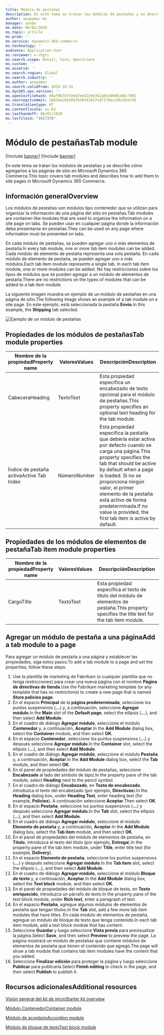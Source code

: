 ```yaml
---
title: Módulo de pestañas
description: En este tema se tratan los módulos de pestañas y se describe cómo agregarlos a las páginas de sitio en Microsoft Dynamics 365 Commerce.
author: anupamar-ms
manager: annbe
ms.date: 06/01/2020
ms.topic: article
ms.prod: ''
ms.service: dynamics-365-commerce
ms.technology: ''
audience: Application User
ms.reviewer: v-chgri
ms.search.scope: Retail, Core, Operations
ms.custom: ''
ms.assetid: ''
ms.search.region: Global
ms.search.industry: ''
ms.author: anupamar
ms.search.validFrom: 2019-10-31
ms.dyn365.ops.version: ''
ms.openlocfilehash: 60af9b74f7e647e83229e352a03c09d63d0c7902
ms.sourcegitcommit: 2683aacb426bfb3b541637edf1f8ec2d6cb5a745
ms.translationtype: HT
ms.contentlocale: es-ES
ms.lasthandoff: 06/01/2020
ms.locfileid: "3417378"
---
```

# <a name="tab-module"></a><span data-ttu-id="7067c-103">Módulo de pestañas</span><span class="sxs-lookup"><span data-stu-id="7067c-103">Tab module</span></span>

[!include [banner](includes/preview-banner.md)]
[!include [banner](includes/banner.md)]

<span data-ttu-id="7067c-104">En este tema se tratan los módulos de pestañas y se describe cómo agregarlos a las páginas de sitio en Microsoft Dynamics 365 Commerce.</span><span class="sxs-lookup"><span data-stu-id="7067c-104">This topic covers tab modules and describes how to add them to site pages in Microsoft Dynamics 365 Commerce.</span></span>

## <a name="overview"></a><span data-ttu-id="7067c-105">Información general</span><span class="sxs-lookup"><span data-stu-id="7067c-105">Overview</span></span>

<span data-ttu-id="7067c-106">Los módulos de pestañas son módulos tipo contenedor que se utilizan para organizar la información de una página del sitio en pestañas.</span><span class="sxs-lookup"><span data-stu-id="7067c-106">Tab modules are container-like modules that are used to organize the information on a site page on tabs.</span></span> <span data-ttu-id="7067c-107">Se pueden usar en cualquier página donde la información deba presentarse en pestañas.</span><span class="sxs-lookup"><span data-stu-id="7067c-107">They can be used on any page where information must be presented on tabs.</span></span>

<span data-ttu-id="7067c-108">En cada módulo de pestañas, se pueden agregar uno o más elementos de pestaña.</span><span class="sxs-lookup"><span data-stu-id="7067c-108">In every tab module, one or more tab item modules can be added.</span></span> <span data-ttu-id="7067c-109">Cada módulo de elemento de pestaña representa una sola pestaña. En cada módulo de elemento de pestaña, se pueden agregar uno o más módulos.</span><span class="sxs-lookup"><span data-stu-id="7067c-109">Each tab item module represents a single tab. In each tab item module, one or more modules can be added.</span></span> <span data-ttu-id="7067c-110">No hay restricciones sobre los tipos de módulos que se pueden agregar a un módulo de elementos de pestaña.</span><span class="sxs-lookup"><span data-stu-id="7067c-110">There are no restrictions on the types of modules that can be added to a tab item module.</span></span>

<span data-ttu-id="7067c-111">La siguiente imagen muestra un ejemplo de un módulo de pestañas en una página de sitio.</span><span class="sxs-lookup"><span data-stu-id="7067c-111">The following image shows an example of a tab module on a site page.</span></span> <span data-ttu-id="7067c-112">En este ejemplo, está seleccionada la pestaña **Envío**.</span><span class="sxs-lookup"><span data-stu-id="7067c-112">In this example, the **Shipping** tab selected.</span></span>

![Ejemplo de un módulo de pestañas](./media/ecommerce-tab.PNG)

## <a name="tab-module-properties"></a><span data-ttu-id="7067c-114">Propiedades de los módulos de pestañas</span><span class="sxs-lookup"><span data-stu-id="7067c-114">Tab module properties</span></span>

| <span data-ttu-id="7067c-115">Nombre de la propiedad</span><span class="sxs-lookup"><span data-stu-id="7067c-115">Property name</span></span> | <span data-ttu-id="7067c-116">Valores</span><span class="sxs-lookup"><span data-stu-id="7067c-116">Values</span></span> | <span data-ttu-id="7067c-117">Descripción</span><span class="sxs-lookup"><span data-stu-id="7067c-117">Description</span></span> |
|---------------|--------|-------------|
| <span data-ttu-id="7067c-118">Cabecera</span><span class="sxs-lookup"><span data-stu-id="7067c-118">Heading</span></span> | <span data-ttu-id="7067c-119">Texto</span><span class="sxs-lookup"><span data-stu-id="7067c-119">Text</span></span> | <span data-ttu-id="7067c-120">Esta propiedad especifica un encabezado de texto opcional para el módulo de pestañas.</span><span class="sxs-lookup"><span data-stu-id="7067c-120">This property specifies an optional text heading for the tab module.</span></span> |
| <span data-ttu-id="7067c-121">Índice de pestaña activa</span><span class="sxs-lookup"><span data-stu-id="7067c-121">Active Tab Index</span></span> | <span data-ttu-id="7067c-122">Número</span><span class="sxs-lookup"><span data-stu-id="7067c-122">Number</span></span> | <span data-ttu-id="7067c-123">Esta propiedad especifica la pestaña que debería estar activa por defecto cuando se carga una página.</span><span class="sxs-lookup"><span data-stu-id="7067c-123">This property specifies the tab that should be active by default when a page is loaded.</span></span> <span data-ttu-id="7067c-124">Si no se proporciona ningún valor, el primer elemento de la pestaña está activo de forma predeterminada.</span><span class="sxs-lookup"><span data-stu-id="7067c-124">If no value is provided, the first tab item is active by default.</span></span> |

## <a name="tab-item-module-properties"></a><span data-ttu-id="7067c-125">Propiedades de los módulos de elementos de pestaña</span><span class="sxs-lookup"><span data-stu-id="7067c-125">Tab item module properties</span></span>

| <span data-ttu-id="7067c-126">Nombre de la propiedad</span><span class="sxs-lookup"><span data-stu-id="7067c-126">Property name</span></span> | <span data-ttu-id="7067c-127">Valores</span><span class="sxs-lookup"><span data-stu-id="7067c-127">Values</span></span> | <span data-ttu-id="7067c-128">Descripción</span><span class="sxs-lookup"><span data-stu-id="7067c-128">Description</span></span> |
|---------------|--------|-------------|
| <span data-ttu-id="7067c-129">Cargo</span><span class="sxs-lookup"><span data-stu-id="7067c-129">Title</span></span> | <span data-ttu-id="7067c-130">Texto</span><span class="sxs-lookup"><span data-stu-id="7067c-130">Text</span></span> | <span data-ttu-id="7067c-131">Esta propiedad especifica el texto de título del módulo de elementos de pestaña.</span><span class="sxs-lookup"><span data-stu-id="7067c-131">This property specifies the title text for the tab item module.</span></span> |

## <a name="add-a-tab-module-to-a-page"></a><span data-ttu-id="7067c-132">Agregar un módulo de pestaña a una página</span><span class="sxs-lookup"><span data-stu-id="7067c-132">Add a tab module to a page</span></span>

<span data-ttu-id="7067c-133">Para agregar un módulo de pestaña a una página y establecer las propiedades, siga estos pasos.</span><span class="sxs-lookup"><span data-stu-id="7067c-133">To add a tab module to a page and set the properties, follow these steps.</span></span>

1. <span data-ttu-id="7067c-134">Use la plantilla de marketing de Fabrikam (o cualquier plantilla que no tenga restricciones) para crear una nueva página con el nombre **Página de directivas de tienda**.</span><span class="sxs-lookup"><span data-stu-id="7067c-134">Use the Fabrikam marketing template (or any template that has no restrictions) to create a new page that is named **Store policies page**.</span></span>
1. <span data-ttu-id="7067c-135">En el espacio **Principal** de la **página predeterminada**, seleccione los puntos suspensivos (**...**) y, a continuación, seleccione **Agregar módulo**.</span><span class="sxs-lookup"><span data-stu-id="7067c-135">In the **Main** slot of the **Default page**, select the ellipsis (**...**), and then select **Add Module**.</span></span>
1. <span data-ttu-id="7067c-136">En el cuadro de diálogo **Agregar módulo**, seleccione el módulo **Contenedor** y, a continuación, **Aceptar**.</span><span class="sxs-lookup"><span data-stu-id="7067c-136">In the **Add Module** dialog box, select the **Container** module, and then select **OK**.</span></span>
1. <span data-ttu-id="7067c-137">En el espacio **Contenedor**, seleccione los puntos suspensivos (**...**) y después seleccione **Agregar módulo**.</span><span class="sxs-lookup"><span data-stu-id="7067c-137">In the **Container** slot, select the ellipsis (**...**), and then select **Add Module**.</span></span>
1. <span data-ttu-id="7067c-138">En el cuadro de diálogo **Agregar módulo**, seleccione el módulo **Pestaña** y, a continuación, **Aceptar**.</span><span class="sxs-lookup"><span data-stu-id="7067c-138">In the **Add Module** dialog box, select the **Tab** module, and then select **OK**.</span></span>
1. <span data-ttu-id="7067c-139">En el panel de propiedades del módulo de pestañas, seleccione **Encabezado** al lado del símbolo de lápiz.</span><span class="sxs-lookup"><span data-stu-id="7067c-139">In the property pane of the tab module, select **Heading** next to the pencil symbol.</span></span>
1. <span data-ttu-id="7067c-140">En el cuadro de diálogo **Encabezado**, en **Texto de encabezado**, introduzca el texto del encabezado (por ejemplo, **Directivas**).</span><span class="sxs-lookup"><span data-stu-id="7067c-140">In the **Heading** dialog box, under **Heading Text**, enter heading text (for example, **Policies**).</span></span> <span data-ttu-id="7067c-141">A continuación seleccione **Aceptar**.</span><span class="sxs-lookup"><span data-stu-id="7067c-141">Then select **OK**.</span></span>
1. <span data-ttu-id="7067c-142">En el espacio **Pestaña**, seleccione los puntos suspensivos (**...**) y después seleccione **Agregar módulo**.</span><span class="sxs-lookup"><span data-stu-id="7067c-142">In the **Tab** slot, select the ellipsis (**...**), and then select **Add Module**.</span></span>
1. <span data-ttu-id="7067c-143">En el cuadro de diálogo **Agregar módulo**, seleccione el módulo **Elemento de pestaña** y, a continuación, **Aceptar**.</span><span class="sxs-lookup"><span data-stu-id="7067c-143">In the **Add Module** dialog box, select the **Tab item** module, and then select **OK**.</span></span>
1. <span data-ttu-id="7067c-144">En el panel de propiedades del módulo de elementos de pestaña, en **Título**, introduzca el texto del título (por ejemplo, **Entrega**).</span><span class="sxs-lookup"><span data-stu-id="7067c-144">In the property pane of the tab item module, under **Title**, enter title text (for example, **Delivery**).</span></span>
1. <span data-ttu-id="7067c-145">En el espacio **Elemento de pestaña**, seleccione los puntos suspensivos (**...**) y después seleccione **Agregar módulo**.</span><span class="sxs-lookup"><span data-stu-id="7067c-145">In the **Tab item** slot, select the ellipsis (**...**), and then select **Add Module**.</span></span>
1. <span data-ttu-id="7067c-146">En el cuadro de diálogo **Agregar módulo**, seleccione el módulo **Bloque de texto** y, a continuación, **Aceptar**.</span><span class="sxs-lookup"><span data-stu-id="7067c-146">In the **Add Module** dialog box, select the **Text block** module, and then select **OK**.</span></span>
1. <span data-ttu-id="7067c-147">En el panel de propiedades del módulo de bloque de texto, en **Texto enriquecido**, introduzca un párrafo de texto.</span><span class="sxs-lookup"><span data-stu-id="7067c-147">In the property pane of the text block module, under **Rich text**, enter a paragraph of text.</span></span>
1. <span data-ttu-id="7067c-148">En el espacio **Pestaña**, agregue algunos módulos de elementos de pestaña que tengan títulos.</span><span class="sxs-lookup"><span data-stu-id="7067c-148">In the **Tab** slot, add a few more tab item modules that have titles.</span></span> <span data-ttu-id="7067c-149">En cada módulo de elementos de pestaña, agregue un módulo de bloque de texto que tenga contenido.</span><span class="sxs-lookup"><span data-stu-id="7067c-149">In each tab item module, add a text block module that has content.</span></span>
1. <span data-ttu-id="7067c-150">Seleccione **Guardar** y luego seleccione **Vista previa** para previsualizar la página.</span><span class="sxs-lookup"><span data-stu-id="7067c-150">Select **Save**, and then select **Preview** to preview the page.</span></span> <span data-ttu-id="7067c-151">La página mostrará un módulo de pestañas que contiene módulos de elementos de pestaña que tienen el contenido que agregó.</span><span class="sxs-lookup"><span data-stu-id="7067c-151">The page will show a tab module that contains tab item modules have the content that you added.</span></span>
1. <span data-ttu-id="7067c-152">Seleccione **Finalizar edición** para proteger la página y luego seleccione **Publicar** para publicarla.</span><span class="sxs-lookup"><span data-stu-id="7067c-152">Select **Finish editing** to check in the page, and then select **Publish** to publish it.</span></span>

## <a name="additional-resources"></a><span data-ttu-id="7067c-153">Recursos adicionales</span><span class="sxs-lookup"><span data-stu-id="7067c-153">Additional resources</span></span>

[<span data-ttu-id="7067c-154">Visión general del kit de inicio</span><span class="sxs-lookup"><span data-stu-id="7067c-154">Starter kit overview</span></span>](starter-kit-overview.md)

[<span data-ttu-id="7067c-155">Módulo Contenedor</span><span class="sxs-lookup"><span data-stu-id="7067c-155">Container module</span></span>](add-container-module.md)

[<span data-ttu-id="7067c-156">Módulo de acordeón</span><span class="sxs-lookup"><span data-stu-id="7067c-156">Accordion module</span></span>](add-accordion.md)

[<span data-ttu-id="7067c-157">Módulo de bloque de texto</span><span class="sxs-lookup"><span data-stu-id="7067c-157">Text block module</span></span>](add-content-rich-block.md)
